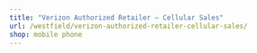 ```yaml
---
title: "Verizon Authorized Retailer — Cellular Sales"
url: /westfield/verizon-authorized-retailer-cellular-sales/
shop: mobile phone
---
```

